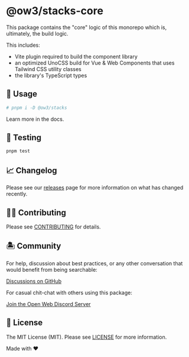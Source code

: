 # @ow3/stacks-core

This package contains the "core" logic of this monorepo which is, ultimately, the build logic.

This includes:

- Vite plugin required to build the component library
- an optimized UnoCSS build for Vue & Web Components that uses Tailwind CSS utility classes
- the library's TypeScript types

## 🤖 Usage

```bash
# pnpm i -D @ow3/stacks
```

Learn more in the docs.

## 🧪 Testing

```bash
pnpm test
```

## 📈 Changelog

Please see our [releases](https://github.com/openwebstacks/vue-components-library-starter/releases) page for more information on what has changed recently.

## 💪🏼 Contributing

Please see [CONTRIBUTING](../../.github/CONTRIBUTING.md) for details.

## 🏝 Community

For help, discussion about best practices, or any other conversation that would benefit from being searchable:

[Discussions on GitHub](https://github.com/openweblabs/web-components-library-starter/discussions)

For casual chit-chat with others using this package:

[Join the Open Web Discord Server](https://discord.ow3.org)

## 📄 License

The MIT License (MIT). Please see [LICENSE](../../LICENSE.md) for more information.

Made with ❤️
